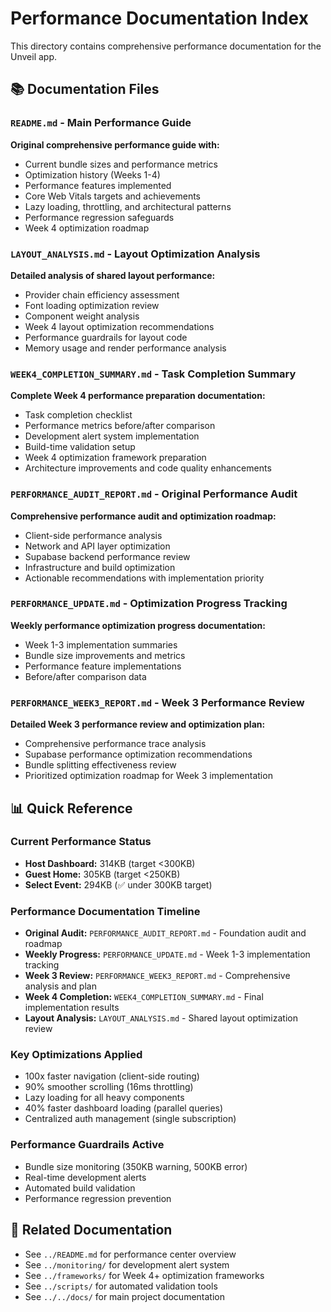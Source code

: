 # Performance Documentation Index

This directory contains comprehensive performance documentation for the Unveil app.

## 📚 Documentation Files

### `README.md` - Main Performance Guide

**Original comprehensive performance guide with:**

- Current bundle sizes and performance metrics
- Optimization history (Weeks 1-4)
- Performance features implemented
- Core Web Vitals targets and achievements
- Lazy loading, throttling, and architectural patterns
- Performance regression safeguards
- Week 4 optimization roadmap

### `LAYOUT_ANALYSIS.md` - Layout Optimization Analysis

**Detailed analysis of shared layout performance:**

- Provider chain efficiency assessment
- Font loading optimization review
- Component weight analysis
- Week 4 layout optimization recommendations
- Performance guardrails for layout code
- Memory usage and render performance analysis

### `WEEK4_COMPLETION_SUMMARY.md` - Task Completion Summary

**Complete Week 4 performance preparation documentation:**

- Task completion checklist
- Performance metrics before/after comparison
- Development alert system implementation
- Build-time validation setup
- Week 4 optimization framework preparation
- Architecture improvements and code quality enhancements

### `PERFORMANCE_AUDIT_REPORT.md` - Original Performance Audit

**Comprehensive performance audit and optimization roadmap:**

- Client-side performance analysis
- Network and API layer optimization
- Supabase backend performance review
- Infrastructure and build optimization
- Actionable recommendations with implementation priority

### `PERFORMANCE_UPDATE.md` - Optimization Progress Tracking

**Weekly performance optimization progress documentation:**

- Week 1-3 implementation summaries
- Bundle size improvements and metrics
- Performance feature implementations
- Before/after comparison data

### `PERFORMANCE_WEEK3_REPORT.md` - Week 3 Performance Review

**Detailed Week 3 performance review and optimization plan:**

- Comprehensive performance trace analysis
- Supabase performance optimization recommendations
- Bundle splitting effectiveness review
- Prioritized optimization roadmap for Week 3 implementation

## 📊 Quick Reference

### Current Performance Status

- **Host Dashboard:** 314KB (target <300KB)
- **Guest Home:** 305KB (target <250KB)
- **Select Event:** 294KB (✅ under 300KB target)

### Performance Documentation Timeline

- **Original Audit:** `PERFORMANCE_AUDIT_REPORT.md` - Foundation audit and roadmap
- **Weekly Progress:** `PERFORMANCE_UPDATE.md` - Week 1-3 implementation tracking
- **Week 3 Review:** `PERFORMANCE_WEEK3_REPORT.md` - Comprehensive analysis and plan
- **Week 4 Completion:** `WEEK4_COMPLETION_SUMMARY.md` - Final implementation results
- **Layout Analysis:** `LAYOUT_ANALYSIS.md` - Shared layout optimization review

### Key Optimizations Applied

- 100x faster navigation (client-side routing)
- 90% smoother scrolling (16ms throttling)
- Lazy loading for all heavy components
- 40% faster dashboard loading (parallel queries)
- Centralized auth management (single subscription)

### Performance Guardrails Active

- Bundle size monitoring (350KB warning, 500KB error)
- Real-time development alerts
- Automated build validation
- Performance regression prevention

## 🔗 Related Documentation

- See `../README.md` for performance center overview
- See `../monitoring/` for development alert system
- See `../frameworks/` for Week 4+ optimization frameworks
- See `../scripts/` for automated validation tools
- See `../../docs/` for main project documentation

